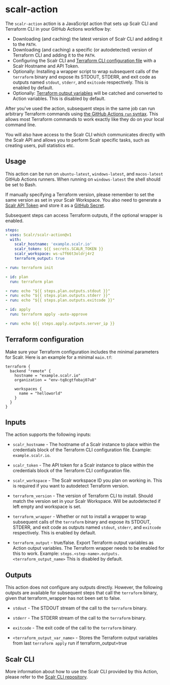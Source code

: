 # scalr-action

The `scalr-action` action is a JavaScript action that sets up Scalr CLI and Terraform CLI in your GitHub Actions workflow by:

- Downloading (and caching) the latest version of Scalr CLI and adding it to the `PATH`.
- Downloading (and caching) a specific (or autodetected) version of Terraform CLI and adding it to the `PATH`.
- Configuring the Scalr CLI and [Terraform CLI configuration file](https://www.terraform.io/docs/commands/cli-config.html) with a Scalr Hostname and API Token.
- Optionally: Installing a wrapper script to wrap subsequent calls of the `terraform` binary and expose its STDOUT, STDERR, and exit code as outputs named `stdout`, `stderr`, and `exitcode` respectively. This is enabled by default.
- Optionally: [Terraform output variables](https://www.terraform.io/language/values/outputs) will be catched and converted to Action variables. This is disabled by default.

After you've used the action, subsequent steps in the same job can run arbitrary Terraform commands using [the GitHub Actions `run` syntax](https://help.github.com/en/actions/reference/workflow-syntax-for-github-actions#jobsjob_idstepsrun). This allows most Terraform commands to work exactly like they do on your local command line.

You will also have access to the Scalr CLI which communicates directly with the Scalr API and allows you to perform Scalr specific tasks, such as creating users, pull statistics etc.

## Usage

This action can be run on `ubuntu-latest`, `windows-latest`, and `macos-latest` GitHub Actions runners. When running on `windows-latest` the shell should be set to Bash.

If manually specifying a Terraform version, please remember to set the same version as set in your Scalr Workspace. 
You also need to generate a [Scalr API Token](https://docs.scalr.com/en/latest/migration.html) and store it as a [GitHub Secret](https://docs.github.com/en/actions/security-guides/encrypted-secrets).

Subsequent steps can access Terraform outputs, if the optional wrapper is enabled.

```yaml
steps:
- uses: Scalr/scalr-action@v1
  with:
    scalr_hostname: 'example.scalr.io'
    scalr_token: ${{ secrets.SCALR_TOKEN }}
    scalr_workspace: ws-u7f66t3oldrj4r2
    terraform_output: true

- run: terraform init

- id: plan
  run: terraform plan

- run: echo "${{ steps.plan.outputs.stdout }}"
- run: echo "${{ steps.plan.outputs.stderr }}"
- run: echo "${{ steps.plan.outputs.exitcode }}"

- id: apply
  run: terraform apply -auto-approve

- run: echo ${{ steps.apply.outputs.server_ip }}
```

## Terraform configuration

Make sure your Terraform configuration includes the minimal parameters for Scalr. 
Here is an example for a minimal `main.tf`:

```
terraform {
  backend "remote" {
    hostname = "example.scalr.io"
    organization = "env-tq8cgtfobaj07u8"

    workspaces {
      name = "helloworld"
    }
  }
}
```

## Inputs

The action supports the following inputs:

- `scalr_hostname` - The hostname of a Scalr instance to 
   place within the credentials block of the Terraform CLI configuration file. Example: `example.scalr.io`.

- `scalr_token` - The API token for a Scalr instance to
   place within the credentials block of the Terraform CLI configuration file.

- `scalr_workspace` - The Scalr workspace ID you plan on working in. This is required if you want to autodetect Terraform version.

- `terraform_version` - The version of Terraform CLI to install. Should match the version set in your Scalr Workspace. 
   Will be autodetected if left empty and workspace is set.

- `terraform_wrapper` - Whether or not to install a wrapper to wrap subsequent calls of the `terraform` binary and expose its STDOUT, STDERR, and exit code as outputs named `stdout`, `stderr`, and `exitcode` respectively. This is enabled by default.

- `terraform_output` - true/false. Export Terraform output variables as Action output variables. The Terraform wrapper needs to be enabled for this to work. Example: `steps.<step-name>.outputs.<terraform_output_name>` This is disabled by default.

## Outputs

This action does not configure any outputs directly. However, the following outputs are available for subsequent steps that call the `terraform` binary, given that terraform_wrapper has not been set to false.

- `stdout` - The STDOUT stream of the call to the `terraform` binary.

- `stderr` - The STDERR stream of the call to the `terraform` binary.

- `exitcode` - The exit code of the call to the `terraform` binary.

- `<terraform_output_var_name>` - Stores the Terraform output variables from last `terraform apply` run if terraform_output=true

## Scalr CLI

More information about how to use the Scalr CLI provided by this Action, please refer to the [Scalr CLI repository](https://github.com/Scalr/scalr-cli).
